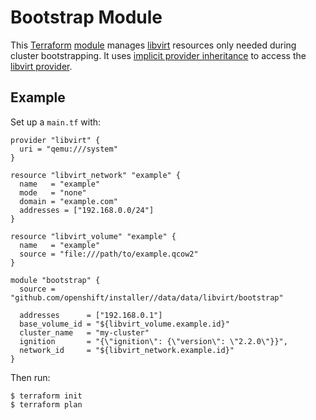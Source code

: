 # Bootstrap Module

This [Terraform][] [module][] manages [libvirt][] resources only needed during cluster bootstrapping.
It uses [implicit provider inheritance][implicit-provider-inheritance] to access the [libvirt provider][libvirt-provider].

## Example

Set up a `main.tf` with:

```hcl
provider "libvirt" {
  uri = "qemu:///system"
}

resource "libvirt_network" "example" {
  name   = "example"
  mode   = "none"
  domain = "example.com"
  addresses = ["192.168.0.0/24"]
}

resource "libvirt_volume" "example" {
  name   = "example"
  source = "file:///path/to/example.qcow2"
}

module "bootstrap" {
  source = "github.com/openshift/installer//data/data/libvirt/bootstrap"

  addresses      = ["192.168.0.1"]
  base_volume_id = "${libvirt_volume.example.id}"
  cluster_name   = "my-cluster"
  ignition       = "{\"ignition\": {\"version\": \"2.2.0\"}}",
  network_id     = "${libvirt_network.example.id}"
}
```

Then run:

```console
$ terraform init
$ terraform plan
```

[libvirt]: https://libvirt.org/
[libvirt-provider]: https://github.com/dmacvicar/terraform-provider-libvirt
[implicit-provider-inheritance]: https://www.terraform.io/docs/modules/usage.html#implicit-provider-inheritance
[module]: https://www.terraform.io/docs/modules/
[Terraform]: https://www.terraform.io/
